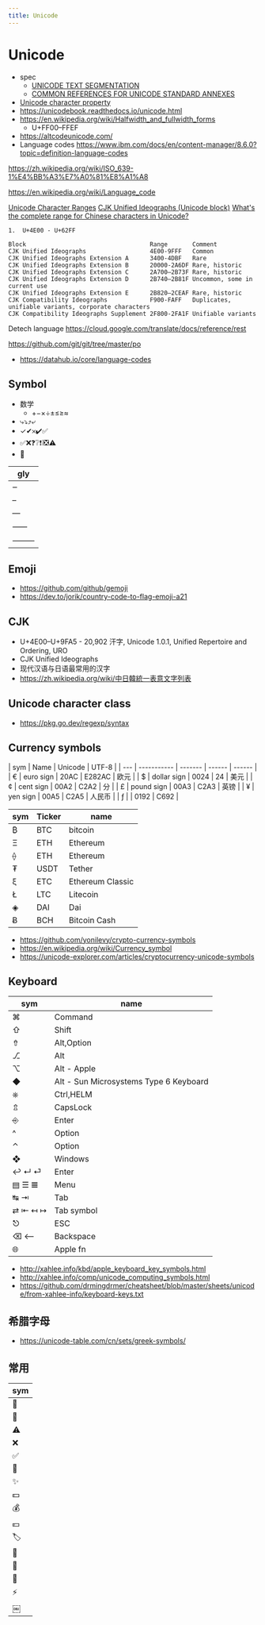 ```yaml
---
title: Unicode
---
```


# Unicode

- spec
  - [UNICODE TEXT SEGMENTATION](https://www.unicode.org/reports/tr29/)
  - [COMMON REFERENCES FOR UNICODE STANDARD ANNEXES](https://www.unicode.org/reports/tr41/tr41-28.html)
- [Unicode character property](https://en.wikipedia.org/wiki/Unicode_character_property)
- https://unicodebook.readthedocs.io/unicode.html
- https://en.wikipedia.org/wiki/Halfwidth_and_fullwidth_forms
  - U+FF00–FFEF
- https://altcodeunicode.com/
- Language codes https://www.ibm.com/docs/en/content-manager/8.6.0?topic=definition-language-codes

https://zh.wikipedia.org/wiki/ISO_639-1%E4%BB%A3%E7%A0%81%E8%A1%A8

https://en.wikipedia.org/wiki/Language_code

[Unicode Character Ranges](http://jrgraphix.net/research/unicode.php)
[CJK Unified Ideographs (Unicode block)](<https://en.wikipedia.org/wiki/CJK_Unified_Ideographs_(Unicode_block)>)
[What's the complete range for Chinese characters in Unicode?](https://stackoverflow.com/a/1366113/1870054)

    1.	U+4E00 - U+62FF

```
Block                                   Range       Comment
CJK Unified Ideographs                  4E00-9FFF   Common
CJK Unified Ideographs Extension A      3400-4DBF   Rare
CJK Unified Ideographs Extension B      20000-2A6DF Rare, historic
CJK Unified Ideographs Extension C      2A700–2B73F Rare, historic
CJK Unified Ideographs Extension D      2B740–2B81F Uncommon, some in current use
CJK Unified Ideographs Extension E      2B820–2CEAF Rare, historic
CJK Compatibility Ideographs            F900-FAFF   Duplicates, unifiable variants, corporate characters
CJK Compatibility Ideographs Supplement 2F800-2FA1F Unifiable variants
```

Detech language
https://cloud.google.com/translate/docs/reference/rest

https://github.com/git/git/tree/master/po

- https://datahub.io/core/language-codes

## Symbol

- 数学
  - +−×÷±≤≥≈
- ⤷⤵︎⤴︎⤶
- ✓✔︎𐄂✔️✅
- ✅❌❓❔❗️❕❎⚠️
- 📝

<!-- ❓⭐️🌟🔴🟠🟡🟢🔵🟣⚫️⚪️🟤🔺🔻🔸🔹🔶🔷🔳🔲▪️▫️◾️◽️◼️◻️🟥🟧🟨🟩🟦🟪⬛️⬜️🟫❌⭕️⛔️✅❎ 🚧 -->

| gly |
| --- |
| ‒   |
| –   |
| —   |
| ⸺   |
| ⸻   |

## Emoji

- https://github.com/github/gemoji
- https://dev.to/jorik/country-code-to-flag-emoji-a21

## CJK

- U+4E00–U+9FA5 - 20,902 汗字, Unicode 1.0.1, Unified Repertoire and Ordering, URO
- CJK Unified Ideographs
- 现代汉语与日语最常用的汉字
- https://zh.wikipedia.org/wiki/中日韓統一表意文字列表

## Unicode character class

- https://pkg.go.dev/regexp/syntax

## Currency symbols

| sym | Name        | Unicode | UTF-8  |
| --- | ----------- | ------- | ------ | ------ |
| €   | euro sign   | 20AC    | E282AC | 欧元   |
| $   | dollar sign | 0024    | 24     | 美元   |
| ¢   | cent sign   | 00A2    | C2A2   | 分     |
| £   | pound sign  | 00A3    | C2A3   | 英镑   |
| ¥   | yen sign    | 00A5    | C2A5   | 人民币 |
| ƒ   |             | 0192    | C692   |

| sym | Ticker | name             |
| --- | ------ | ---------------- |
| ₿   | BTC    | bitcoin          |
| Ξ   | ETH    | Ethereum         |
| ⟠   | ETH    | Ethereum         |
| ₮   | USDT   | Tether           |
| ξ   | ETC    | Ethereum Classic |
| Ł   | LTC    | Litecoin         |
| ◈   | DAI    | Dai              |
| Ƀ   | BCH    | Bitcoin Cash     |

- https://github.com/yonilevy/crypto-currency-symbols
- https://en.wikipedia.org/wiki/Currency_symbol
- https://unicode-explorer.com/articles/cryptocurrency-unicode-symbols

## Keyboard

| sym     | name                                   |
| ------- | -------------------------------------- |
| ⌘       | Command                                |
| ⇧       | Shift                                  |
| ⇮       | Alt,Option                             |
| ⎇       | Alt                                    |
| ⌥       | Alt - Apple                            |
| ◆       | Alt - Sun Microsystems Type 6 Keyboard |
| ⎈       | Ctrl,HELM                              |
| ⇬       | CapsLock                               |
| ⎆       | Enter                                  |
| ^       | Option                                 |
| ⌃       | Option                                 |
| ❖       | Windows                                |
| ↩ ↵ ⏎   | Enter                                  |
| ▤ ☰ 𝌆   | Menu                                   |
| ↹ ⇥     | Tab                                    |
| ⇄ ⇤ ↤ ↦ | Tab symbol                             |
| ⎋       | ESC                                    |
| ⌫ ⟵     | Backspace                              |
| 🌐      | Apple fn                               |

- http://xahlee.info/kbd/apple_keyboard_key_symbols.html
- http://xahlee.info/comp/unicode_computing_symbols.html
- https://github.com/drmingdrmer/cheatsheet/blob/master/sheets/unicode/from-xahlee-info/keyboard-keys.txt

## 希腊字母

- https://unicode-table.com/cn/sets/greek-symbols/

## 常用

| sym |
| --- |
| 🚧  |
| 🌟  |
| ⚠️  |
| ❌  |
| ✅  |
| 📝  |
| ✨  |
| 💵  |
| 💰  |
| 💴  |
| 🏷   |
| 💬  |
| 🛒  |
| 📆  |
| ⚡️ |
| ￼   |
